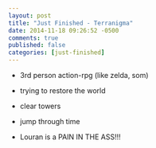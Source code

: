```yaml
---
layout: post
title: "Just Finished - Terranigma"
date: 2014-11-18 09:26:52 -0500
comments: true
published: false
categories: [just-finished]
---
```


* 3rd person action-rpg (like zelda, som)
* trying to restore the world
* clear towers
* jump through time

* Louran is a PAIN IN THE ASS!!!
